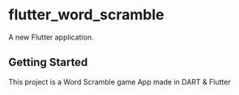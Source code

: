 # flutter_word_scramble

A new Flutter application.

## Getting Started

This project is a Word Scramble game App made in DART & Flutter

